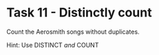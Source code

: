 # Task 11 - Distinctly count

Count the Aerosmith songs without duplicates.

Hint: Use DISTINCT _and_ COUNT
